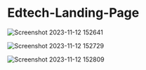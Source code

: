 # Edtech-Landing-Page

![Screenshot 2023-11-12 152641](https://github.com/nazneen-k/Edtech-Landing-Page/assets/117660793/1ec6f7a9-51fc-45e8-b33a-a864870130e9)

![Screenshot 2023-11-12 152729](https://github.com/nazneen-k/Edtech-Landing-Page/assets/117660793/7530c69c-33f9-400e-9936-00dc8a937a5f)

![Screenshot 2023-11-12 152809](https://github.com/nazneen-k/Edtech-Landing-Page/assets/117660793/7585e3a7-c5f5-4f0e-8e2c-56f19abb7630)

